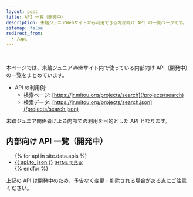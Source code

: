 ```yaml
---
layout: post
title: API 一覧（開発中）
description: 未踏ジュニアWebサイトから利用できる内部向け API の一覧ページです。
sitemap: false
redirect_from:
  - /api
---
```


<br>

本ページでは、未踏ジュニアWebサイト内で使っている内部向け API（開発中）の一覧をまとめています。

- API の利用例:
  - 検索ページ: [https://jr.mitou.org/projects/search](/projects/search)
  - 検索データ: [https://jr.mitou.org/projects/search.json](/projects/search.json)

<div class="note">
  未踏ジュニア関係者による内部での利用を目的とした API となります。
</div>


## 内部向け API 一覧（開発中）

<div id='index'>
  <ul>
    {% for api in site.data.apis %}
    <li>
      <a href='{{ api.to_json }}'>{{ api.to_json }}</a>
      <small>(<a href='{{ api.to_html }}'>HTML で見る</a>)</small>
    </li>
    {% endfor %}
  </ul>
</div>

<div class="note">
  上記の API は開発中のため、予告なく変更・削除される場合がある点にご注意ください。
</div>
